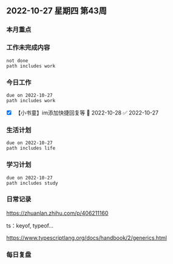 

##  2022-10-27 星期四 第43周 

### 本月重点

### 工作未完成内容
```tasks
not done
path includes work
```


### 今日工作


```tasks
due on 2022-10-27
path includes work
```
- [x] 【小书童】im添加快捷回复等 📅 2022-10-28 ✅ 2022-10-27




### 生活计划
```tasks
due on 2022-10-27
path includes life
```


### 学习计划
```tasks
due on 2022-10-27
path includes study
```


### 日常记录

https://zhuanlan.zhihu.com/p/406211160

ts：keyof, typeof...

https://www.typescriptlang.org/docs/handbook/2/generics.html



### 每日复盘




